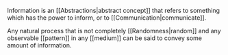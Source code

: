 Information is an [[Abstractions|abstract concept]] that refers to something which has the power to inform, or to [[Communication|communicate]].

Any natural process that is not completely [[Randomness|random]] and any observable [[pattern]] in any [[medium]] can be said to convey some amount of information.